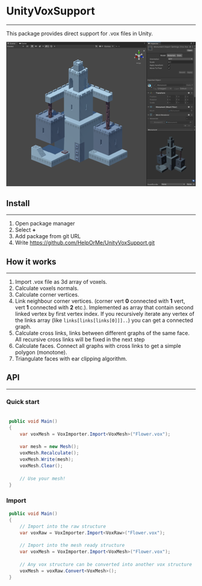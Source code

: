 # UnityVoxSupport

---

This package provides direct support for .vox files in Unity.

![](git/UIImage.png)


## Install

---

1. Open package manager
2. Select **+**
3. Add package from git URL
4. Write https://github.com/HelpOrMe/UnityVoxSupport.git


## How it works

---

1. Import .vox file as 3d array of voxels. 
2. Calculate voxels normals.
3. Calculate corner vertices.
4. Link neighbour corner vertices.
   (corner vert **0** connected with **1** vert, vert **1** connected with **2** etc.).
   Implemented as array that contain second linked vertex by first vertex index. 
   If you recursively iterate any vertex of the links array (like `links[links[links[0]]]..`) 
   you can get a connected graph.
5. Calculate cross links, links between different graphs of the same face. 
   All recursive cross links will be fixed in the next step 
6. Calculate faces. Connect all graphs with cross links to get a simple polygon (monotone).
7. Triangulate faces with ear clipping algorithm.


## API

---

### Quick start

```c#

 public void Main()
 {
     var voxMesh = VoxImporter.Import<VoxMesh>("Flower.vox");
     
     var mesh = new Mesh(); 
     voxMesh.Recalculate();
     voxMesh.Write(mesh);
     voxMesh.Clear();
     
     // Use your mesh!
 }
```

### Import

```c#
 public void Main()
 {
     // Import into the raw structure
     var voxRaw = VoxImporter.Import<VoxRaw>("Flower.vox");
     
     // Import into the mesh ready structure
     var voxMesh = VoxImporter.Import<VoxMesh>("Flower.vox");
     
     // Any vox structure can be converted into another vox structure  
     voxMesh = voxRaw.Convert<VoxMesh>();
 }
```
